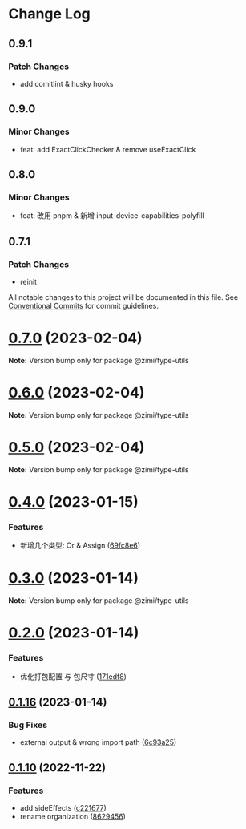 # Change Log

## 0.9.1

### Patch Changes

- add comitlint & husky hooks

## 0.9.0

### Minor Changes

- feat: add ExactClickChecker & remove useExactClick

## 0.8.0

### Minor Changes

- feat: 改用 pnpm & 新增 input-device-capabilities-polyfill

## 0.7.1

### Patch Changes

- reinit

All notable changes to this project will be documented in this file.
See [Conventional Commits](https://conventionalcommits.org) for commit guidelines.

# [0.7.0](https://github.com/xiaomingTang/xiaoming/compare/v0.6.0...v0.7.0) (2023-02-04)

**Note:** Version bump only for package @zimi/type-utils

# [0.6.0](https://github.com/xiaomingTang/xiaoming/compare/v0.5.0...v0.6.0) (2023-02-04)

**Note:** Version bump only for package @zimi/type-utils

# [0.5.0](https://github.com/xiaomingTang/xiaoming/compare/v0.4.0...v0.5.0) (2023-02-04)

**Note:** Version bump only for package @zimi/type-utils

# [0.4.0](https://github.com/xiaomingTang/xiaoming/compare/v0.3.1...v0.4.0) (2023-01-15)

### Features

- 新增几个类型: Or & Assign ([69fc8e6](https://github.com/xiaomingTang/xiaoming/commit/69fc8e654eb5086256e3885d85dd5c0ecb22dad8))

# [0.3.0](https://github.com/xiaomingTang/xiaoming/compare/v0.2.0...v0.3.0) (2023-01-14)

**Note:** Version bump only for package @zimi/type-utils

# [0.2.0](https://github.com/xiaomingTang/xiaoming/compare/v0.1.16...v0.2.0) (2023-01-14)

### Features

- 优化打包配置 与 包尺寸 ([171edf8](https://github.com/xiaomingTang/xiaoming/commit/171edf82059cd76a216f7c6ea14ededb7003d0ea))

## [0.1.16](https://github.com/xiaomingTang/xiaoming/compare/v0.1.15...v0.1.16) (2023-01-14)

### Bug Fixes

- external output & wrong import path ([6c93a25](https://github.com/xiaomingTang/xiaoming/commit/6c93a25c479dc81b4d2a10c8eb07cb63e07c4b05))

## [0.1.10](https://github.com/xiaomingTang/xiaoming/compare/v0.1.9...v0.1.10) (2022-11-22)

### Features

- add sideEffects ([c221677](https://github.com/xiaomingTang/xiaoming/commit/c221677bca63787cdbf9ff6087211204e5ed384b))
- rename organization ([8629456](https://github.com/xiaomingTang/xiaoming/commit/86294565d727d165aacc0099238c1ed5f7b16c41))
